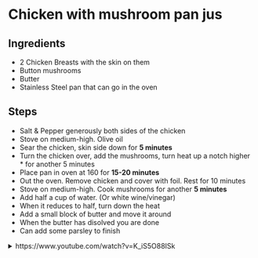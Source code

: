 # Chicken with mushroom pan jus

## Ingredients
* 2 Chicken Breasts with the skin on them  
* Button mushrooms  
* Butter  
* Stainless Steel pan that can go in the oven  

## Steps
* Salt & Pepper generously both sides of the chicken  
* Stove on medium-high. Olive oil  
* Sear the chicken, skin side down for **5 minutes**  
* Turn the chicken over, add the mushrooms, turn heat up a notch higher  * for another 5 minutes  
* Place pan in oven at 160 for **15-20 minutes**  
* Out the oven. Remove chicken and cover with foil. Rest for 10 minutes  
* Stove on medium-high. Cook mushrooms for another **5 minutes**  
* Add half a cup of water. (Or white wine/vinegar)  
* When it reduces to half, turn down the heat  
* Add a small block of butter and move it around  
* When the butter has disolved you are done  
* Can add some parsley to finish  

<details>
	<summary>https://www.youtube.com/watch?v=K_iS5O88ISk</summary>
	<blockquote cite="https://www.youtube.com/watch?v=K_iS5O88ISk" style="padding-top:2px;padding-bottom:2px;">
		<div align="center">
	<iframe width="560" height="315" src="https://www.youtube.com/embed/K_iS5O88ISk" frameborder="0" allow="accelerometer; autoplay; encrypted-media; gyroscope; picture-in-picture" allowfullscreen></iframe>
</div>
	</blockquote>
</details>